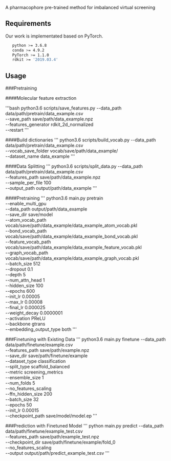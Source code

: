 
A pharmacophore pre-trained method for imbalanced virtual screening

## Requirements
Our work is implementated based on PyTorch.

 ```bash
    python >= 3.6.8
    conda >= 4.9.2
    PyTorch >= 1.1.0
    rdkit >= '2019.03.4'
 ```


## Usage

###Pretraining

####Molecular feature extraction

'''bash
python3.6 scripts/save_features.py --data_path data/path/pretrain/data_example.csv \
                                   --save_path save/path/data_example.npz \
                                   --features_generator rdkit_2d_normalized \
                                   --restart
'''

####Build dictionaries
'''
python3.6 scripts/build_vocab.py --data_path data/path/pretrain/data_example.csv  \
                                --vocab_save_folder vocab/save/path/data_example/  \
                                --dataset_name data_example
'''

####Data Splitting
'''
python3.6 scripts/split_data.py --data_path data/path/pretrain/data_example.csv  \
                             --features_path save/path/data_example.npz  \
                             --sample_per_file 100  \
                             --output_path output/path/data_example
'''

####Pretraining
'''
python3.6 main.py pretrain \
               --enable_multi_gpu \
               --data_path output/path/data_example \
               --save_dir save/model \
               --atom_vocab_path vocab/save/path/data_example/data_example_atom_vocab.pkl \
               --bond_vocab_path vocab/save/path/data_example/data_example_bond_vocab.pkl \
               --feature_vocab_path vocab/save/path/data_example/data_example_feature_vocab.pkl \
               --graph_vocab_path vocab/save/path/data_example/data_example_graph_vocab.pkl \
               --batch_size 512 \
               --dropout 0.1 \
               --depth 5 \
               --num_attn_head 1 \
               --hidden_size 100 \
               --epochs 600 \
               --init_lr 0.00005 \
               --max_lr 0.00008 \
               --final_lr 0.000025 \
               --weight_decay 0.0000001 \
               --activation PReLU \
               --backbone gtrans \
               --embedding_output_type both
'''

###Finetuning with Existing Data
'''
python3.6 main.py finetune --data_path data/path/finetune/example.csv \
                        --features_path save/path/example.npz \
                        --save_dir save/path/finetune/example \
                        --dataset_type classification \
                        --split_type scaffold_balanced \
                        --metric screening_metrics \
                        --ensemble_size 1 \
                        --num_folds 5 \
                        --no_features_scaling \
                        --ffn_hidden_size 200 \
                        --batch_size 32 \
                        --epochs 50 \
                        --init_lr 0.00015 \
                        --checkpoint_path save/model/model.ep 
'''

###Prediction with Finetuned Model
'''
python main.py predict --data_path data/path/finetune/example_test.csv \
              --features_path save/path/example_test.npz \
              --checkpoint_dir save/path/finetune/example/fold_0 \
              --no_features_scaling \
              --output output/path/predict_example_test.csv
'''
